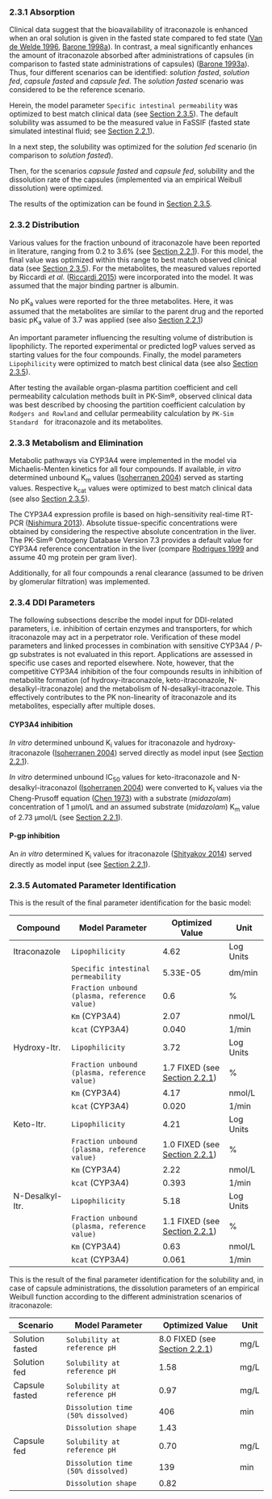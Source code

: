 ### 2.3.1 Absorption

Clinical data suggest that the bioavailability of itraconazole is enhanced when an oral solution is given in the fasted state compared to fed state ([Van de Welde 1996](#5-References), [Barone 1998a](#5-References)). In contrast, a meal significantly enhances the amount of itraconazole absorbed after administrations of capsules (in comparison to fasted state administrations of capsules) ([Barone 1993a](#5-References)). Thus, four different scenarios can be identified:  *solution fasted*, *solution fed*, *capsule fasted* and *capsule fed*. The *solution fasted* scenario was considered to be the reference scenario.

Herein, the model parameter `Specific intestinal permeability` was optimized to best match clinical data (see [Section 2.3.5](#235-Automated-Parameter-Identification)). The default solubility was assumed to be the measured value in FaSSIF (fasted state simulated intestinal fluid; see [Section 2.2.1](#221-In-vitro-and-physicochemical-data)).

In a next step, the solubility was optimized for the *solution fed* scenario (in comparison to *solution fasted*).

Then, for the scenarios *capsule fasted* and *capsule fed*, solubility and the dissolution rate of the capsules (implemented via an empirical Weibull dissolution) were optimized. 

The results of the optimization can be found in [Section 2.3.5](#235-Automated-Parameter-Identification).

### 2.3.2 Distribution

Various values for the fraction unbound of itraconazole have been reported in literature, ranging from 0.2 to 3.6% (see [Section 2.2.1](#221-In-vitro-and-physicochemical-data)). For this model, the final value was optimized within this range to best match observed clinical data (see [Section 2.3.5](#235-Automated-Parameter-Identification)). For the metabolites, the measured values reported by Riccardi *et al.* ([Riccardi 2015](#5-References)) were incorporated into the model. It was assumed that the major binding partner is albumin.

No pK<sub>a</sub> values were reported for the three metabolites. Here, it was assumed that the metabolites are similar to the parent drug and the reported basic pK<sub>a</sub> value of 3.7 was applied (see also [Section 2.2.1](#221-In-vitro-and-physicochemical-data))

An important parameter influencing the resulting volume of distribution is lipophilicty. The reported experimental or predicted logP values served as starting values for the four compounds. Finally, the model parameters `Lipophilicity` were optimized to match best clinical data (see also [Section 2.3.5](#235-Automated-Parameter-Identification)).

After testing the available organ-plasma partition coefficient and cell permeability calculation methods built in PK-Sim®, observed clinical data was best described by choosing the partition coefficient calculation by `Rodgers and Rowland` and cellular permeability calculation by `PK-Sim Standard ` for itraconazole and its metabolites.

### 2.3.3 Metabolism and Elimination

Metabolic pathways via CYP3A4 were implemented in the model via Michaelis-Menten kinetics for all four compounds. If available, *in vitro* determined unbound K<sub>m</sub> values ([Isoherranen 2004](#5-References)) served as starting values. Respective k<sub>cat</sub> values were optimized to best match clinical data (see also [Section 2.3.5](#235-Automated-Parameter-Identification)).

The CYP3A4 expression profile is based on high-sensitivity real-time RT-PCR ([Nishimura 2013](#5-References)). Absolute tissue-specific concentrations were obtained by considering the respective absolute concentration in the liver. The PK-Sim® Ontogeny Database Version 7.3 provides a default value for CYP3A4 reference concentration in the liver (compare [Rodrigues 1999](#5-References) and assume 40 mg protein per gram liver). 

Additionally, for all four compounds a renal clearance (assumed to be driven by glomerular filtration) was implemented.

### 2.3.4 DDI Parameters

The following subsections describe the model input for DDI-related parameters, i.e. inhibition of certain enzymes and transporters, for which itraconazole may act in a perpetrator role. Verification of these model parameters and linked processes in combination with sensitive CYP3A4 / P-gp substrates is not evaluated in this report. Applications are assessed in specific use cases and reported elsewhere. Note, however, that the competitive CYP3A4 inhibition of the four compounds results in inhibition of metabolite formation (of hydroxy-itraconazole, keto-itraconazole, N-desalkyl-itraconazole) and the metabolism of N-desalkyl-itraconazole. This effectively contributes to the PK non-linearity of itraconazole and its metabolites, especially after multiple doses.

#### CYP3A4 inhibition
*In vitro* determined unbound K<sub>i</sub> values for itraconazole and hydroxy-itraconazole ([Isoherranen 2004](#5-References)) served directly as model input (see [Section 2.2.1](#221-In-vitro-and-physicochemical-data)).

*In vitro* determined unbound IC<sub>50</sub> values for keto-itraconazole and N-desalkyl-itraconazol ([Isoherranen 2004](#5-References)) were converted to K<sub>i</sub>  values via the Cheng-Prusoff equation ([Chen 1973](#5-References)) with a substrate (*midazolam*) concentration of 1 µmol/L and an assumed substrate (*midazolam*) K<sub>m</sub> value of 2.73 µmol/L (see [Section 2.2.1](#221-In-vitro-and-physicochemical-data)).

#### P-gp inhibition
An *in vitro* determined K<sub>i</sub> values for itraconazole ([Shityakov 2014](#5-References)) served directly as model input (see [Section 2.2.1](#221-In-vitro-and-physicochemical-data)).



### 2.3.5 Automated Parameter Identification

This is the result of the final parameter identification for the basic model:

| Compound        | Model Parameter                              | Optimized Value                                              | Unit      |
| --------------- | -------------------------------------------- | ------------------------------------------------------------ | --------- |
| Itraconazole    | `Lipophilicity`                              | 4.62                                                         | Log Units |
|                 | `Specific intestinal permeability`           | 5.33E-05                                                     | dm/min    |
|                 | `Fraction unbound (plasma, reference value)` | 0.6                                                          | %         |
|                 | `Km` (CYP3A4)                                | 2.07                                                         | nmol/L    |
|                 | `kcat` (CYP3A4)                              | 0.040                                                        | 1/min     |
| Hydroxy-Itr.    | `Lipophilicity`                              | 3.72                                                         | Log Units |
|                 | `Fraction unbound (plasma, reference value)` | 1.7 FIXED (see [Section 2.2.1](#221-In-vitro-and-physicochemical-data)) | %         |
|                 | `Km` (CYP3A4)                                | 4.17                                                         | nmol/L    |
|                 | `kcat` (CYP3A4)                              | 0.020                                                        | 1/min     |
| Keto-Itr.       | `Lipophilicity`                              | 4.21                                                         | Log Units |
|                 | `Fraction unbound (plasma, reference value)` | 1.0 FIXED (see [Section 2.2.1](#221-In-vitro-and-physicochemical-data)) | %         |
|                 | `Km` (CYP3A4)                                | 2.22                                                         | nmol/L    |
|                 | `kcat` (CYP3A4)                              | 0.393                                                        | 1/min     |
| N-Desalkyl-Itr. | `Lipophilicity`                              | 5.18                                                         | Log Units |
|                 | `Fraction unbound (plasma, reference value)` | 1.1 FIXED (see [Section 2.2.1](#221-In-vitro-and-physicochemical-data)) | %         |
|                 | `Km` (CYP3A4)                                | 0.63                                                         | nmol/L    |
|                 | `kcat` (CYP3A4)                              | 0.061                                                        | 1/min     |



This is the result of the final parameter identification for the solubility and, in case of capsule administrations, the dissolution parameters of an empirical Weibull function according to the different administration scenarios of itraconazole:

| Scenario        | Model Parameter                    | Optimized Value                                              | Unit |
| --------------- | ---------------------------------- | ------------------------------------------------------------ | ---- |
| Solution fasted | `Solubility at reference pH`       | 8.0 FIXED (see [Section 2.2.1](#221-In-vitro-and-physicochemical-data)) | mg/L |
| Solution fed    | `Solubility at reference pH`       | 1.58                                                         | mg/L |
| Capsule fasted  | `Solubility at reference pH`       | 0.97                                                         | mg/L |
|                 | `Dissolution time (50% dissolved)` | 406                                                          | min  |
|                 | `Dissolution shape`                | 1.43                                                         |      |
| Capsule fed     | `Solubility at reference pH`       | 0.70                                                         | mg/L |
|                 | `Dissolution time (50% dissolved)` | 139                                                          | min  |
|                 | `Dissolution shape`                | 0.82                                                         |      |